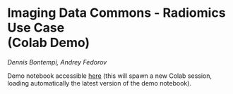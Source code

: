 # Imaging Data Commons - Radiomics Use Case <br>(Colab Demo)

*Dennis Bontempi, Andrey Fedorov*


Demo notebook accessible [here](https://colab.research.google.com/github/ImagingDataCommons/IDC-Examples/blob/master/notebooks/nsclc-radiomics/nsclc_radiomics_demo.ipynb) (this will spawn a new Colab session, loading automatically the latest version of the demo notebook).

